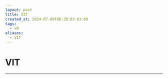 ```yaml
---
layout: post
title: VIT
created_at: 2024-07-09T00:38:03-03:00
tags:
  - v0
aliases:
  - VIT
---
```

# VIT
---

